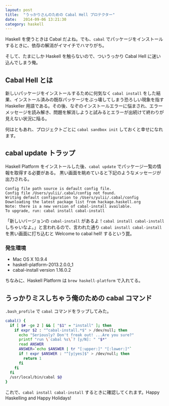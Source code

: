 ```yaml
---
layout: post
title:  "うっかりさんのための Cabal Hell プロテクター"
date:   2014-09-06 13:21:30
category: haskell
---
```


Haskell を使うときは Cabal だよね。でも、`cabal` でパッケージをインストールするときに、依存の解消がイマイチでハマりがち。

そして、たまにしか Haskell を触らないので、ついうっかり Cabal Hell に迷い込んでしまう俺。

## Cabal Hell とは
新しいパッケージをインストールするために何気なく `cabal install` をした結果、インストール済みの既存パッケージをぶっ壊してしまう恐ろしい現象を指すHaskeller 用語である。その後、なぞのインストールエラーに悩まされ、エラーメッセージを読み解き、問題を解消しようと試みるとエラーが出続けて終わりが見えない状況に陥る。


何はともあれ、プロジェクトごとに `cabal sandbox init` しておくと幸せになれます。

## cabal update トラップ

Haskell Platform をインストールした後、`cabal update` でパッケージ一覧の情報を取得する必要がある。
黒い画面を眺めていると下記のようなメッセージが出力される。

```
Config file path source is default config file.
Config file /Users/yulii/.cabal/config not found.
Writing default configuration to /Users/yulii/.cabal/config
Downloading the latest package list from hackage.haskell.org
Note: there is a new version of cabal-install available.
To upgrade, run: cabal install cabal-install

```


「新しいバージョンの `cabal-install` があるよ！`cabal install cabal-install` しちゃいなよ。」と言われるので、言われた通り `cabal install cabal-install` を黒い画面に打ち込むと Welcome to cabal hell! するという罠。


### 発生環境

- Mac OS X 10.9.4
- haskell-platform-2013.2.0.0_1
- cabal-install version 1.16.0.2


ちなみに、Haskell Platform は `brew haskell-platform` で入れてる。


## うっかりミスしちゃう俺のための cabal コマンド

`.bash_profile` で `cabal` コマンドをラップしてみた。

```sh
cabal() {
  if [ $# -ge 2 ] && [ "$1" = "install" ]; then
    if expr $2 : "^cabal-install.*$" > /dev/null; then
      echo "Seriously? Don't freak out! ...Are you sure?"
      printf "run \`cabal %s\`? [y/N]: " "$*"
      read ANSWER
      ANSWER=`echo $ANSWER | tr "[:upper:]" "[:lower:]"`
      if ! expr $ANSWER : "^[y|yes]$" > /dev/null; then
        return 1
      fi
    fi
  fi
  /usr/local/bin/cabal $@
}

```

これで、`cabal install cabal-install` するときに確認してくれます。Happy Haskelling and Happy Holidays!

